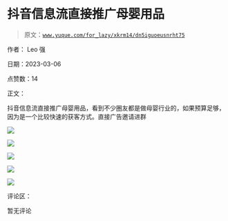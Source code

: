 # 抖音信息流直接推广母婴用品

> 原文：[`www.yuque.com/for_lazy/xkrm14/dn5iguoeusnrht75`](https://www.yuque.com/for_lazy/xkrm14/dn5iguoeusnrht75)

作者： Leo 强 

日期：2023-03-06 

点赞数：14 

正文： 

抖音信息流直接推广母婴用品，看到不少圈友都是做母婴行业的，如果预算足够，因为是一个比较快速的获客方式。直接广告邀请进群 

![](img/0187ac5eb9195774bdad87c44c7133e6.png)  

![](img/f50d35213edd527506d3b92dcb9e505d.png)  

![](img/d52d4d435beb46449ed52dbf481fc674.png)  

![](img/b612fbfeb7deeb4c1f118a38c9cdb01b.png)  

![](img/d324d88b624f46e8a5d0ebac8727336a.png)  

评论区： 

暂无评论 

